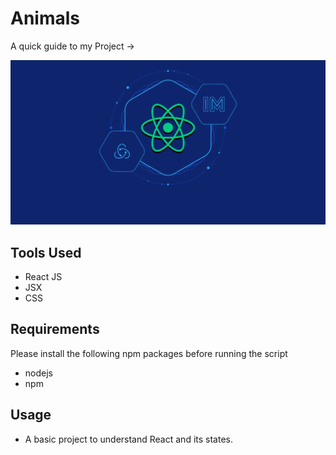 # Animals

A quick guide to my Project ->

<img src ="/image.webp">

## Tools Used

- React JS
- JSX
- CSS

## Requirements

Please install the following npm packages before running the script

- nodejs
- npm

## Usage

- A basic project to understand React and its states.